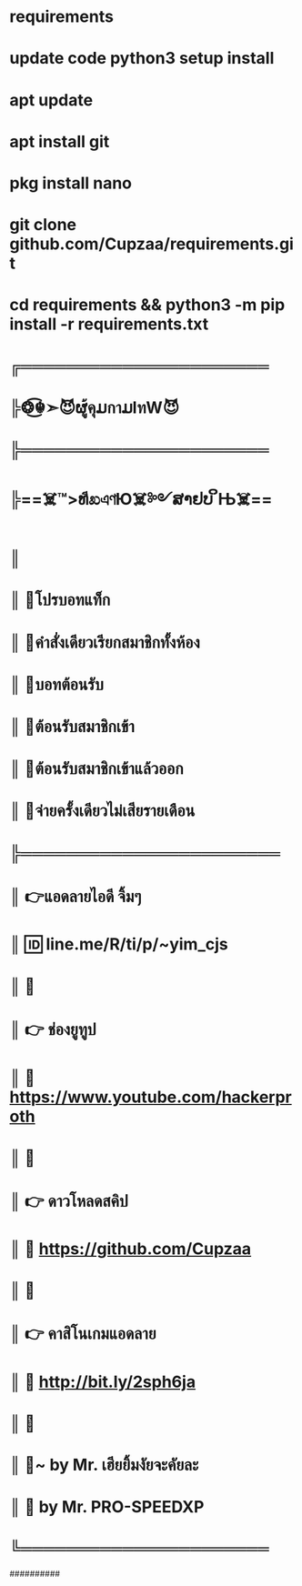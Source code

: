# requirements
#
# update code python3 setup install 
# apt update
# apt install git
# pkg install nano
# git clone github.com/Cupzaa/requirements.git
# cd requirements && python3 -m pip install -r requirements.txt
#
# ╔══════════════════════
# ╠❂͜͡☬➣😈ຜู้คุມกาມlทW😈
# ╠══════════════════════
# ╠==☠️™>ທีಖএণЮ☠️༻ສາຢບ ິЊ☠️==
# ║ 
# ║ 💛โปรบอทแท็ก 
# ║ 🎀คำสั่งเดียวเรียกสมาชิกทั้งห้อง 
# ║ 💛บอทต้อนรับ 
# ║ 🎀ต้อนรับสมาชิกเข้า
# ║ 🎀ต้อนรับสมาชิกเข้าแล้วออก 
# ║ 🎀จ่ายครั้งเดียวไม่เสียรายเดือน 
# ╠═══════════════════════
# ║ 👉แอดลายไอดี จิ้มๆ
# ║ 🆔 line.me/R/ti/p/~yim_cjs
# ║ 💛
# ║ 👉 ช่องยูทูป
# ║ 💛 https://www.youtube.com/hackerproth
# ║ 💛
# ║ 👉 ดาวโหลดสคิป
# ║ 💛 https://github.com/Cupzaa
# ║ 💛
# ║ 👉 คาสิโนเกมแอดลาย
# ║ 💛 http://bit.ly/2sph6ja
# ║ 💛
# ║ 💛~ by Mr. เฮียยิ้มงัยจะคัยละ
# ║ 💛 by Mr. PRO-SPEEDXP  
# ╚══════════════════════   
##########
